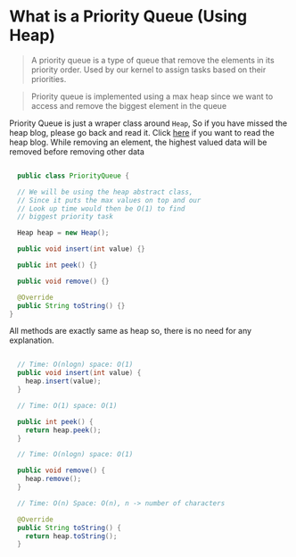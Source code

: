# What is a Priority Queue (Using Heap)

> A priority queue is a type of queue that remove the elements in its priority order. Used by our kernel to assign tasks based on their priorities.

> Priority queue is implemented using a max heap since we want to access and remove the biggest element in the queue

Priority Queue is just a wraper class around `Heap`, So if you have missed the heap blog, please go back and read it.
Click <a href="/heap">here</a> if you want to read the heap blog. While removing an element, the highest valued data will be removed before removing other data

```java:PriorityQueue.java

  public class PriorityQueue {

  // We will be using the heap abstract class,
  // Since it puts the max values on top and our
  // Look up time would then be O(1) to find
  // biggest priority task

  Heap heap = new Heap();

  public void insert(int value) {}

  public int peek() {}

  public void remove() {}

  @Override
  public String toString() {}
}

```

All methods are exactly same as heap so, there is no need for any explanation.

```java:methods.java

  // Time: O(nlogn) space: O(1)
  public void insert(int value) {
    heap.insert(value);
  }

  // Time: O(1) space: O(1)

  public int peek() {
    return heap.peek();
  }

  // Time: O(nlogn) space: O(1)

  public void remove() {
    heap.remove();
  }

  // Time: O(n) Space: O(n), n -> number of characters

  @Override
  public String toString() {
    return heap.toString();
  }

```

